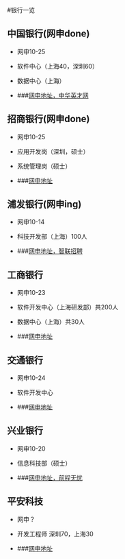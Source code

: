 #银行一览
## 中国银行(网申done)
- 网申10-25
- 软件中心（上海40，深圳60）
- 数据中心（上海）

- ###[网申地址，中华英才网](http://campus.chinahr.com/2015/pages/boc/jobs.asp)

## 招商银行(网申done)
- 网申10-25
- 应用开发岗（深圳，硕士）
- 系统管理岗（硕士）

- ###[网申地址](http://career.cmbchina.com/Campus/Campus.aspx)

## 浦发银行(网申ing)
- 网申10-14
- 科技开发部（上海）100人

- ###[网申地址，智联招聘](http://special.zhaopin.com/campus/2014/sh/091109/joblistz.htm#job)

## 工商银行
- 网申10-23
- 软件开发中心（上海研发部）共200人
- 数据中心（上海）共30人

- ###[网申地址](https://job.icbc.com.cn/ICBCDynamicSite2/Employ/AffiDetail.aspx?AffiType=1&Flag=1&PlacardID=20150035&ProjectID=0000095644&PlanID=20150035&parentPage=%2fICBCDynamicSite2%2fEmploy%2fAffiList.aspx%3fAffiType%3d1%26PlanID%3d20150035)

## 交通银行
- 网申10-24
- 软件开发中心

- ###[网申地址](http://job.bankcomm.com/getPositionById.do?positionId=19887)

## 兴业银行
- 网申10-20
- 信息科技部（硕士）

- ###[网申地址，前程无忧](http://xyz.51job.com//external/apply.aspx?jobid=64247340&ctmid=2324283)

## 平安科技
- 网申？
- 开发工程师 深圳70，上海30

- ###[网申地址](http://itjob.pingan.com/itjob.aface.school.jobDetail.do?operation=getJobById&jobId=E529DC38C35858E3E040210AA11F06DD)




